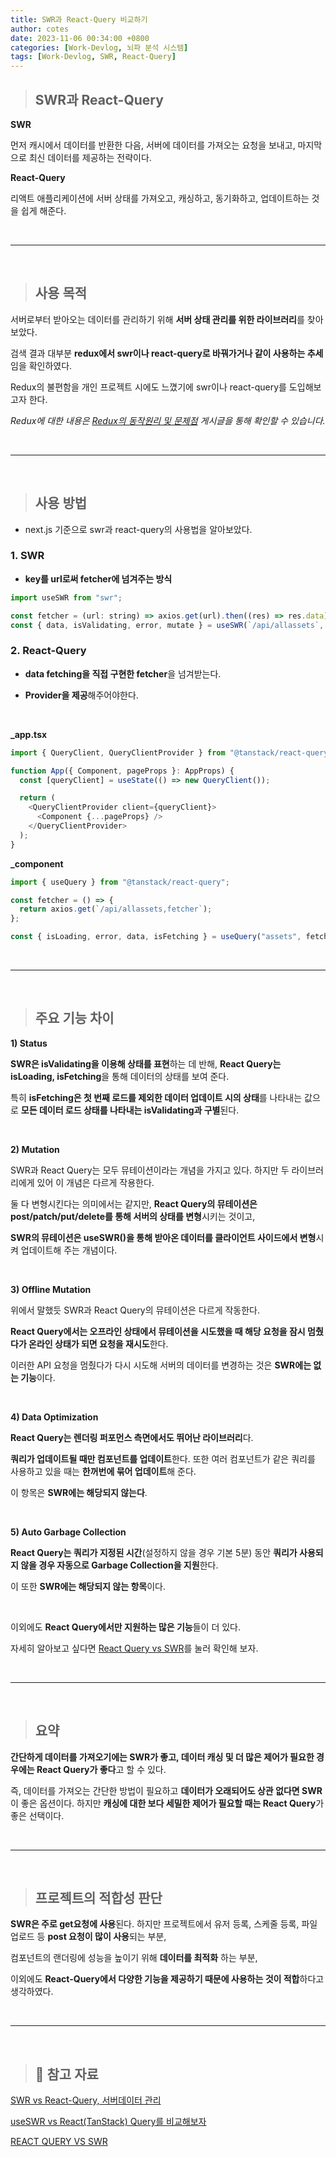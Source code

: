 ```yaml
---
title: SWR과 React-Query 비교하기
author: cotes
date: 2023-11-06 00:34:00 +0800
categories: [Work-Devlog, 뇌파 분석 시스템]
tags: [Work-Devlog, SWR, React-Query]
---
```


<!-- 프로젝트 작업하면서 했던 고민, 어떻게 해결했는지에 대한 내용이 담겨져있습니다. -->

> ## SWR과 React-Query

**SWR**

먼저 캐시에서 데이터를 반환한 다음, 서버에 데이터를 가져오는 요청을 보내고, 마지막으로 최신 데이터를 제공하는 전략이다.

**React-Query**

리액트 애플리케이션에 서버 상태를 가져오고, 캐싱하고, 동기화하고, 업데이트하는 것을 쉽게 해준다.

<br/>

---

<br/>

> ## 사용 목적

서버로부터 받아오는 데이터를 관리하기 위해 **서버 상태 관리를 위한 라이브러리**를 찾아보았다.

검색 결과 대부분 **redux에서 swr이나 react-query로 바꿔가거나 같이 사용하는 추세**임을 확인하였다.

Redux의 불편함을 개인 프로젝트 시에도 느꼈기에 swr이나 react-query를 도입해보고자 한다.

_Redux에 대한 내용은 [Redux의 동작원리 및 문제점](https://hajung00.github.io/posts/redux/) 게시글을 통해 확인할 수 있습니다._

<br/>

---

<br/>

> ## 사용 방법

- next.js 기준으로 swr과 react-query의 사용법을 알아보았다.

### 1. SWR

- **key를 url로써 fetcher에 넘겨주는 방식**

```javascript
import useSWR from "swr";

const fetcher = (url: string) => axios.get(url).then((res) => res.data);
const { data, isValidating, error, mutate } = useSWR(`/api/allassets`, fetcher);
```

### 2. React-Query

- **data fetching을 직접 구현한 fetcher**을 넘겨받는다.

- **Provider을 제공**해주어야한다.

<br/>

**\_app.tsx**

```javascript
import { QueryClient, QueryClientProvider } from "@tanstack/react-query";

function App({ Component, pageProps }: AppProps) {
  const [queryClient] = useState(() => new QueryClient());

  return (
    <QueryClientProvider client={queryClient}>
      <Component {...pageProps} />
    </QueryClientProvider>
  );
}
```

**\_component**

```javascript
import { useQuery } from "@tanstack/react-query";

const fetcher = () => {
  return axios.get(`/api/allassets,fetcher`);
};

const { isLoading, error, data, isFetching } = useQuery("assets", fetcher);
```

<br/>

---

<br/>

> ## 주요 기능 차이

**1) Status**

**SWR은 isValidating을 이용해 상태를 표현**하는 데 반해, **React Query는 isLoading, isFetching**을 통해 데이터의 상태를 보여 준다.

특히 **isFetching은 첫 번째 로드를 제외한 데이터 업데이트 시의 상태**를 나타내는 값으로 **모든 데이터 로드 상태를 나타내는 isValidating과 구별**된다.

<br/>

**2) Mutation**

SWR과 React Query는 모두 뮤테이션이라는 개념을 가지고 있다. 하지만 두 라이브러리에게 있어 이 개념은 다르게 작용한다.

둘 다 변형시킨다는 의미에서는 같지만, **React Query의 뮤테이션은 post/patch/put/delete를 통해 서버의 상태를 변형**시키는 것이고,

**SWR의 뮤테이션은 useSWR()을 통해 받아온 데이터를 클라이언트 사이드에서 변형**시켜 업데이트해 주는 개념이다.

<br/>

**3) Offline Mutation**

위에서 말했듯 SWR과 React Query의 뮤테이션은 다르게 작동한다.

**React Query에서는 오프라인 상태에서 뮤테이션을 시도했을 때 해당 요청을 잠시 멈췄다가 온라인 상태가 되면 요청을 재시도**한다.

이러한 API 요청을 멈췄다가 다시 시도해 서버의 데이터를 변경하는 것은 **SWR에는 없는 기능**이다.

<br/>

**4) Data Optimization**

**React Query는 렌더링 퍼포먼스 측면에서도 뛰어난 라이브러리**다.

**쿼리가 업데이트될 때만 컴포넌트를 업데이트**한다. 또한 여러 컴포넌트가 같은 쿼리를 사용하고 있을 때는 **한꺼번에 묶어 업데이트**해 준다.

이 항목은 **SWR에는 해당되지 않는다**.

<br/>

**5) Auto Garbage Collection**

**React Query는 쿼리가 지정된 시간**(설정하지 않을 경우 기본 5분) 동안 **쿼리가 사용되지 않을 경우 자동으로 Garbage Collection을 지원**한다.

이 또한 **SWR에는 해당되지 않는 항목**이다.

<br/>

이외에도 **React Query에서만 지원하는 많은 기능**들이 더 있다.

자세히 알아보고 싶다면 [React Query vs SWR](https://tanstack.com/query/latest/docs/react/comparison?from=reactQueryV3&original=https%3A%2F%2Ftanstack.com%2Fquery%2Fv3%2Fdocs%2Fcomparison)를 눌러 확인해 보자.

<br/>

---

<br/>

> ## 요약

**간단하게 데이터를 가져오기에는 SWR가 좋고, 데이터 캐싱 및 더 많은 제어가 필요한 경우에는 React Query가 좋다**고 할 수 있다.

즉, 데이터를 가져오는 간단한 방법이 필요하고 **데이터가 오래되어도 상관 없다면 SWR**이 좋은 옵션이다. 하지만 **캐싱에 대한 보다 세밀한 제어가 필요할 때는 React Query**가 좋은 선택이다.

<br/>

---

<br/>

> ## 프로젝트의 적합성 판단

**SWR은 주로 get요청에 사용**된다. 하지만 프로젝트에서 유저 등록, 스케줄 등록, 파일 업로드 등 **post 요청이 많이 사용**되는 부분,

컴포넌트의 랜더링에 성능을 높이기 위해 **데이터를 최적화** 하는 부분,

이외에도 **React-Query에서 다양한 기능을 제공하기 때문에 사용하는 것이 적합**하다고 생각하였다.

<br/>

---

<br/>

> ## 📑 참고 자료

[SWR vs React-Query, 서버데이터 관리](https://velog.io/@turtlemana/SWR-vs-React-Query-%EC%84%9C%EB%B2%84%EB%8D%B0%EC%9D%B4%ED%84%B0-%EA%B4%80%EB%A6%AC#swr-react-query-%EC%99%9C-%EC%93%B0%EB%8A%94%EA%B1%B8%EA%B9%8C)

[useSWR vs React(TanStack) Query를 비교해보자](https://voyage-dev.tistory.com/159)

[REACT QUERY VS SWR](https://tech.madup.com/react-query-vs-swr/)
